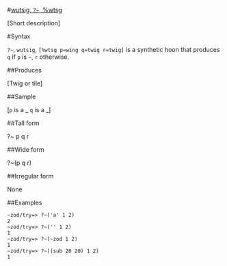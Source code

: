 #[wutsig, `?~`, %wtsg](#wtsg)

[Short description]

#Syntax

`?~`, `wutsig`, `[%wtsg p=wing q=twig r=twig]` is a synthetic hoon 
that produces `q` if `p` is `~`, `r` otherwise.

##Produces

[Twig or tile]

##Sample

[`p` is a _
`q` is a _]

##Tall form

?~  p
      q
    r

##Wide form

?~(p q r)

##Irregular form

None

##Examples

    ~zod/try=> ?~('a' 1 2)
    2
    ~zod/try=> ?~('' 1 2)
    1
    ~zod/try=> ?~(~zod 1 2)
    1
    ~zod/try=> ?~((sub 20 20) 1 2)
    1
